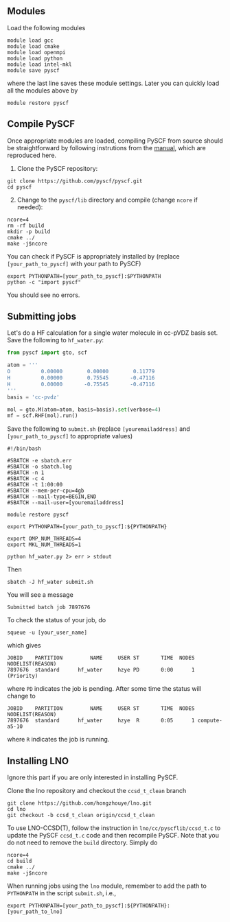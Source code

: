 ## Modules

Load the following modules
```
module load gcc
module load cmake
module load openmpi
module load python
module load intel-mkl
module save pyscf
```
where the last line saves these module settings. Later you can quickly load all the modules above by
```
module restore pyscf
```

## Compile PySCF

Once appropriate modules are loaded, compiling PySCF from source should be straightforward by following instrutions from the [manual](https://pyscf.org/install.html#build-from-source), which are reproduced here.
1. Clone the PySCF repository:
```shell
git clone https://github.com/pyscf/pyscf.git
cd pyscf
```
2. Change to the `pyscf/lib` directory and compile (change `ncore` if needed):
```shell
ncore=4
rm -rf build
mkdir -p build
cmake ../
make -j$ncore
```

You can check if PySCF is appropriately installed by (replace `[your_path_to_pyscf]` with your path to PySCF)
```shell
export PYTHONPATH=[your_path_to_pyscf]:$PYTHONPATH
python -c "import pyscf"
```
You should see no errors.


## Submitting jobs

Let's do a HF calculation for a single water molecule in cc-pVDZ basis set. Save the following to `hf_water.py`:
```python
from pyscf import gto, scf

atom = '''
O          0.00000        0.00000        0.11779
H          0.00000        0.75545       -0.47116
H          0.00000       -0.75545       -0.47116
'''
basis = 'cc-pvdz'

mol = gto.M(atom=atom, basis=basis).set(verbose=4)
mf = scf.RHF(mol).run()
```
Save the following to `submit.sh` (replace `[youremailaddress]` and `[your_path_to_pyscf]` to appropriate values)
```shell
#!/bin/bash

#SBATCH -e sbatch.err
#SBATCH -o sbatch.log
#SBATCH -n 1
#SBATCH -c 4
#SBATCH -t 1:00:00
#SBATCH --mem-per-cpu=4gb
#SBATCH --mail-type=BEGIN,END
#SBATCH --mail-user=[youremailaddress]

module restore pyscf

export PYTHONPATH=[your_path_to_pyscf]:${PYTHONPATH}

export OMP_NUM_THREADS=4
export MKL_NUM_THREADS=1

python hf_water.py 2> err > stdout
```
Then
```shell
sbatch -J hf_water submit.sh
```
You will see a message
```
Submitted batch job 7897676
```
To check the status of your job, do
```shell
squeue -u [your_user_name]
```
which gives
```
JOBID    PARTITION         NAME     USER ST       TIME  NODES NODELIST(REASON)
7897676  standard      hf_water     hzye PD       0:00      1 (Priority)
```
where `PD` indicates the job is pending. After some time the status will change to
```
JOBID    PARTITION         NAME     USER ST       TIME  NODES NODELIST(REASON)
7897676  standard      hf_water     hzye  R       0:05      1 compute-a5-10
```
where `R` indicates the job is running.


## Installing LNO

Ignore this part if you are only interested in installing PySCF.

Clone the lno repository and checkout the `ccsd_t_clean` branch
```shell
git clone https://github.com/hongzhouye/lno.git
cd lno
git checkout -b ccsd_t_clean origin/ccsd_t_clean
```
To use LNO-CCSD(T), follow the instruction in `lno/cc/pyscflib/ccsd_t.c` to update the PySCF `ccsd_t.c` code and then recompile PySCF. Note that you do not need to remove the `build` directory. Simply do
```shell
ncore=4
cd build
cmake ../
make -j$ncore
```
When running jobs using the `lno` module, remember to add the path to `PYTHONPATH` in the script `submit.sh`, i.e.,
```shell
export PYTHONPATH=[your_path_to_pyscf]:${PYTHONPATH}:[your_path_to_lno]
```
